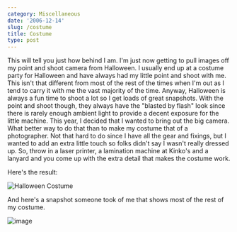 ```yaml
---
category: Miscellaneous
date: '2006-12-14'
slug: /costume
title: Costume
type: post
---
```



This will tell you just how behind I am. I'm just now getting to pull images off my point and shoot camera from Halloween. I usually end up at a costume party for Halloween and have always had my little point and shoot with me. This isn't that different from most of the rest of the times when I'm out as I tend to carry it with me the vast majority of the time. Anyway, Halloween is always a fun time to shoot a lot so I get loads of great snapshots. With the point and shoot though, they always have the "blasted by flash" look since there is rarely enough ambient light to provide a decent exposure for the little machine. This year, I decided that I wanted to bring out the big camera. What better way to do that than to make my costume that of a photographer. Not that hard to do since I have all the gear and fixings, but I wanted to add an extra little touch so folks didn't say I wasn't really dressed up. So, throw in a laser printer, a lamination machine at Kinko's and a lanyard and you come up with the extra detail that makes the costume work.

Here's the result:

![Halloween Costume](/blog/wp-content/uploads/img_0227.jpg)

And here's a snapshot someone took of me that shows most of the rest of my costume.

![image](/blog/wp-content/uploads/img_0225.jpg)